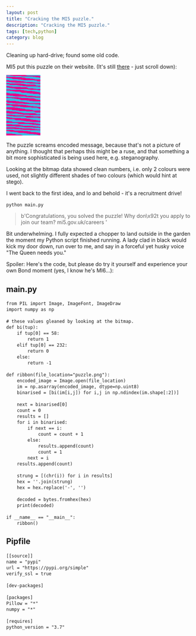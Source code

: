 ```yaml
---
layout: post
title: "Cracking the MI5 puzzle."
description: "Cracking the MI5 puzzle."
tags: [tech,python]
category: blog
---
```


Cleaning up hard-drive; found some old code.

MI5 put this puzzle on their website. (It's still [there](https://www.mi5.gov.uk/careers/opportunities/technology) - just scroll down):

![MI5 puzzle](/assets/posts/2019-04-08-cracking-the-mi5-puzzle/puzzle.png)

The puzzle screams encoded message, because that's not a picture of anything. I thought that perhaps this might be a ruse, and that something a bit more sophisticated is being used here, e.g. steganography.

Looking at the bitmap data showed clean numbers, i.e. only 2 colours were used, not slightly different shades of two colours (which would hint at stego).

I went back to the first idea, and lo and behold - it's a recruitment drive!

    python main.py

> b'Congratulations, you solved the puzzle! Why don\x92t you apply to join our team? mi5.gov.uk/careers '

Bit underwhelming. <span class="highlight">I fully expected a chopper to land outside in the garden the moment my Python script finished running.</span> A lady clad in black would kick my door down, run over to me, and say in a forceful yet husky voice "The Queen needs you."

Spoiler: Here's the code, but please do try it yourself and experience your own Bond moment (yes, I know he's MI6...):

## main.py

```
from PIL import Image, ImageFont, ImageDraw
import numpy as np

# these values gleaned by looking at the bitmap.
def bi(tup):
    if tup[0] == 58:
        return 1
    elif tup[0] == 232:
        return 0
    else:
        return -1

def ribbon(file_location="puzzle.png"):
    encoded_image = Image.open(file_location)
    im = np.asarray(encoded_image, dtype=np.uint8)
    binarised = [bi(im[i,j]) for i,j in np.ndindex(im.shape[:2])]

    next = binarised[0]
    count = 0
    results = []
    for i in binarised:
        if next == i:
            count = count + 1
        else:
            results.append(count)
            count = 1
        next = i
    results.append(count)

    strung = [(chr(i)) for i in results]
    hex = ''.join(strung)
    hex = hex.replace('-', '')

    decoded = bytes.fromhex(hex)
    print(decoded)

if __name__ == "__main__":
    ribbon()
```

## Pipfile

```
[[source]]
name = "pypi"
url = "https://pypi.org/simple"
verify_ssl = true

[dev-packages]

[packages]
Pillow = "*"
numpy = "*"

[requires]
python_version = "3.7"
```
